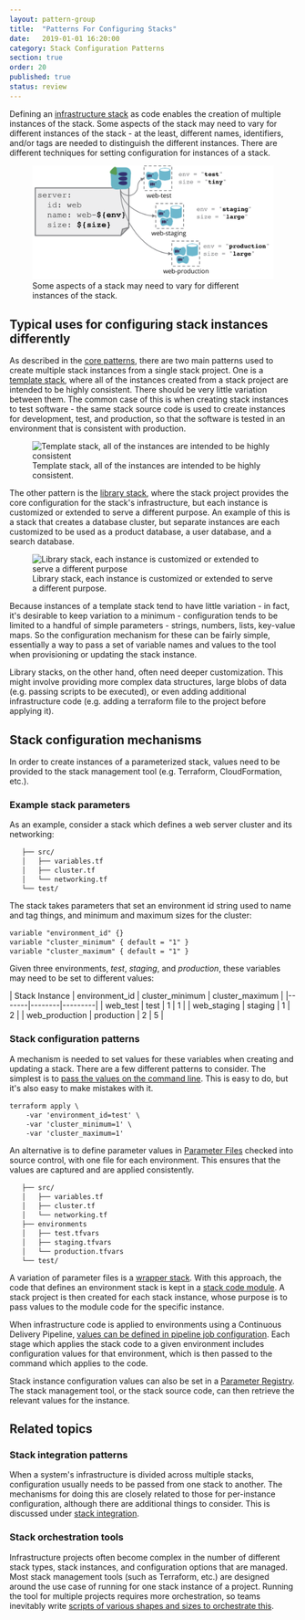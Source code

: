 ```yaml
---
layout: pattern-group
title:  "Patterns For Configuring Stacks"
date:   2019-01-01 16:20:00
category: Stack Configuration Patterns
section: true
order: 20
published: true
status: review
---
```


Defining an [infrastructure stack](/patterns/core-stack/) as code enables the creation of multiple instances of the stack. Some aspects of the stack may need to vary for different instances of the stack - at the least, different names, identifiers, and/or tags are needed to distinguish the different instances. There are different techniques for setting configuration for instances of a stack.


<figure>
  <img src="images/stack-parameters.png" alt="Some aspects of a stack may need to vary for different instances of the stack"/>
  <figcaption>Some aspects of a stack may need to vary for different instances of the stack.</figcaption>
</figure>


## Typical uses for configuring stack instances differently

As described in the [core patterns](/patterns/core-stack), there are two main patterns used to create multiple stack instances from a single stack project. One is a [template stack](/patterns/core-stack/template-stack.html), where all of the instances created from a stack project are intended to be highly consistent. There should be very little variation between them. The common case of this is when creating stack instances to test software - the same stack source code is used to create instances for development, test, and production, so that the software is tested in an environment that is consistent with production.


<figure>
  <img src="/patterns/core-stack/images/template-stack.png" alt="Template stack, all of the instances are intended to be highly consistent"/>
  <figcaption>Template stack, all of the instances are intended to be highly consistent.</figcaption>
</figure>


The other pattern is the [library stack](/patterns/core-stack/library-stack.html), where the stack project provides the core configuration for the stack's infrastructure, but each instance is customized or extended to serve a different purpose. An example of this is a stack that creates a database cluster, but separate instances are each customized to be used as a product database, a user database, and a search database.


<figure>
  <img src="/patterns/core-stack/images/library-stack.png" alt="Library stack, each instance is customized or extended to serve a different purpose"/>
  <figcaption>Library stack, each instance is customized or extended to serve a different purpose.</figcaption>
</figure>


Because instances of a template stack tend to have little variation - in fact, it's desirable to keep variation to a minimum - configuration tends to be limited to a handful of simple parameters - strings, numbers, lists, key-value maps. So the configuration mechanism for these can be fairly simple, essentially a way to pass a set of variable names and values to the tool when provisioning or updating the stack instance.

Library stacks, on the other hand, often need deeper customization. This might involve providing more complex data structures, large blobs of data (e.g. passing scripts to be executed), or even adding additional infrastructure code (e.g. adding a terraform file to the project before applying it).



## Stack configuration mechanisms

In order to create instances of a parameterized stack, values need to be provided to the stack management tool (e.g. Terraform, CloudFormation, etc.).


### Example stack parameters

As an example, consider a stack which defines a web server cluster and its networking:


~~~ console
   ├── src/
   │   ├── variables.tf
   │   ├── cluster.tf
   │   └── networking.tf
   └── test/
~~~


The stack takes parameters that set an environment id string used to name and tag things, and minimum and maximum sizes for the cluster:


~~~ hcl
variable "environment_id" {}
variable "cluster_minimum" { default = "1" }
variable "cluster_maximum" { default = "1" }
~~~

Given three environments, *test*, *staging*, and *production*, these variables may need to be set to different values:


| Stack Instance | environment_id | cluster_minimum | cluster_maximum |
|-------|--------|---------|
| web_test | test | 1 | 1 |
| web_staging | staging | 1 | 2 |
| web_production | production | 2 | 5 |


### Stack configuration patterns


A mechanism is needed to set values for these variables when creating and updating a stack. There are a few different patterns to consider. The simplest is to [pass the values on the command line](command-line-parameters.html). This is easy to do, but it's also easy to make mistakes with it.

~~~ console
terraform apply \
    -var 'environment_id=test' \
    -var 'cluster_minimum=1' \
    -var 'cluster_maximum=1'
~~~


An alternative is to define parameter values in [Parameter Files](stack-parameter-files.html) checked into source control, with one file for each environment. This ensures that the values are captured and are applied consistently.

~~~ console
   ├── src/
   │   ├── variables.tf
   │   ├── cluster.tf
   │   └── networking.tf
   ├── environments
   │   ├── test.tfvars
   │   ├── staging.tfvars
   │   └── production.tfvars
   └── test/
~~~


A variation of parameter files is a [wrapper stack](wrapper-stack.html). With this approach, the code that defines an environment stack is kept in a [stack code module](/patterns/core-stack/stack-code-module.html). A stack project is then created for each stack instance, whose purpose is to pass values to the module code for the specific instance.

When infrastructure code is applied to environments using a Continuous Delivery Pipeline, [values can be defined in pipeline job configuration](pipeline-defined-parameters.html). Each stage which applies the stack code to a given environment includes configuration values for that environment, which is then passed to the command which applies to the code.

Stack instance configuration values can also be set in a [Parameter Registry](stack-parameter-registry.html). The stack management tool, or the stack source code, can then retrieve the relevant values for the instance.


## Related topics

### Stack integration patterns

When a system's infrastructure is divided across multiple stacks, configuration usually needs to be passed from one stack to another. The mechanisms for doing this are closely related to those for per-instance configuration, although there are additional things to consider. This is discussed under [stack integration](/patterns/stack-integration/).


### Stack orchestration tools

Infrastructure projects often become complex in the number of different stack types, stack instances, and configuration options that are managed. Most stack management tools (such as Terraform, etc.) are designed around the use case of running for one stack instance of a project. Running the tool for multiple projects requires more orchestration, so teams inevitably write [scripts of various shapes and sizes to orchestrate this](/patterns/stack-orchestration-tools/).




